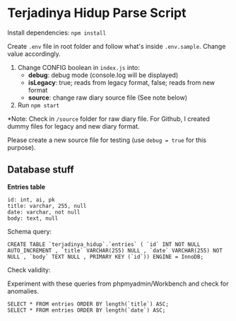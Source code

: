 
# Terjadinya Hidup Parse Script

Install dependencies: `npm install`

Create `.env` file in root folder and follow what's inside `.env.sample`. Change value accordingly.

1. Change CONFIG boolean in `index.js` into:
    - **debug**: debug mode (console.log will be displayed)
    - **isLegacy**: true; reads from legacy format, false; reads from new format
    - **source**: change raw diary source file (See note below)
2. Run `npm start`

\*Note:
Check in `/source` folder for raw diary file. For Github, I created dummy files for legacy and new diary format.

Please create a new source file for testing (use `debug = true` for this purpose).

## Database stuff

**Entries table**

```
id: int, ai, pk
title: varchar, 255, null
date: varchar, not null
body: text, null
```

Schema query:

```
CREATE TABLE `terjadinya_hidup`.`entries` ( `id` INT NOT NULL AUTO_INCREMENT , `title` VARCHAR(255) NULL , `date` VARCHAR(255) NOT NULL , `body` TEXT NULL , PRIMARY KEY (`id`)) ENGINE = InnoDB;
```

Check validity:

Experiment with these queries from phpmyadmin/Workbench and check for anomalies.

```
SELECT * FROM entries ORDER BY length(`title`) ASC;
SELECT * FROM entries ORDER BY length(`date`) ASC;
```

